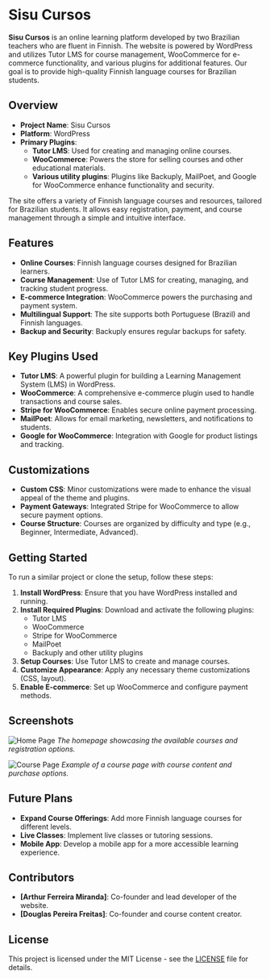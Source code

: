 # Sisu Cursos

**Sisu Cursos** is an online learning platform developed by two Brazilian teachers who are fluent in Finnish. The website is powered by WordPress and utilizes Tutor LMS for course management, WooCommerce for e-commerce functionality, and various plugins for additional features. Our goal is to provide high-quality Finnish language courses for Brazilian students.

## Overview

- **Project Name**: Sisu Cursos
- **Platform**: WordPress
- **Primary Plugins**:
  - **Tutor LMS**: Used for creating and managing online courses.
  - **WooCommerce**: Powers the store for selling courses and other educational materials.
  - **Various utility plugins**: Plugins like Backuply, MailPoet, and Google for WooCommerce enhance functionality and security.

The site offers a variety of Finnish language courses and resources, tailored for Brazilian students. It allows easy registration, payment, and course management through a simple and intuitive interface.

## Features

- **Online Courses**: Finnish language courses designed for Brazilian learners.
- **Course Management**: Use of Tutor LMS for creating, managing, and tracking student progress.
- **E-commerce Integration**: WooCommerce powers the purchasing and payment system.
- **Multilingual Support**: The site supports both Portuguese (Brazil) and Finnish languages.
- **Backup and Security**: Backuply ensures regular backups for safety.

## Key Plugins Used

- **Tutor LMS**: A powerful plugin for building a Learning Management System (LMS) in WordPress.
- **WooCommerce**: A comprehensive e-commerce plugin used to handle transactions and course sales.
- **Stripe for WooCommerce**: Enables secure online payment processing.
- **MailPoet**: Allows for email marketing, newsletters, and notifications to students.
- **Google for WooCommerce**: Integration with Google for product listings and tracking.

## Customizations

- **Custom CSS**: Minor customizations were made to enhance the visual appeal of the theme and plugins.
- **Payment Gateways**: Integrated Stripe for WooCommerce to allow secure payment options.
- **Course Structure**: Courses are organized by difficulty and type (e.g., Beginner, Intermediate, Advanced).

## Getting Started

To run a similar project or clone the setup, follow these steps:

1. **Install WordPress**: Ensure that you have WordPress installed and running.
2. **Install Required Plugins**: Download and activate the following plugins:
   - Tutor LMS
   - WooCommerce
   - Stripe for WooCommerce
   - MailPoet
   - Backuply and other utility plugins
3. **Setup Courses**: Use Tutor LMS to create and manage courses.
4. **Customize Appearance**: Apply any necessary theme customizations (CSS, layout).
5. **Enable E-commerce**: Set up WooCommerce and configure payment methods.

## Screenshots

![Home Page](screenshots/home-page.png)
*The homepage showcasing the available courses and registration options.*

![Course Page](screenshots/course-page.png)
*Example of a course page with course content and purchase options.*

## Future Plans

- **Expand Course Offerings**: Add more Finnish language courses for different levels.
- **Live Classes**: Implement live classes or tutoring sessions.
- **Mobile App**: Develop a mobile app for a more accessible learning experience.

## Contributors

- **[Arthur Ferreira Miranda]**: Co-founder and lead developer of the website.
- **[Douglas Pereira Freitas]**: Co-founder and course content creator.

## License

This project is licensed under the MIT License - see the [LICENSE](LICENSE) file for details.

